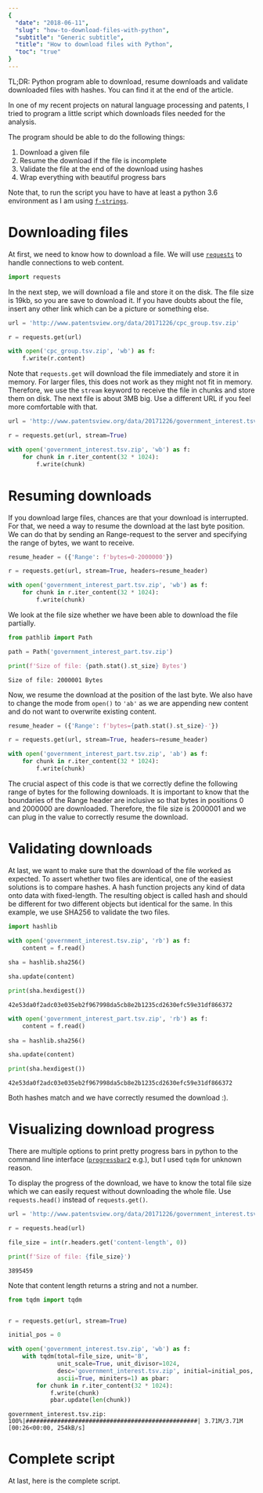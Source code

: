 ```yaml
---
{
  "date": "2018-06-11",
  "slug": "how-to-download-files-with-python",
  "subtitle": "Generic subtitle",
  "title": "How to download files with Python",
  "toc": "true"
}
---
```

<!--more-->

TL;DR: Python program able to download, resume downloads and validate
downloaded files with hashes. You can find it at the end of the article.

In one of my recent projects on natural language processing and patents,
I tried to program a little script which downloads files needed for the
analysis.

The program should be able to do the following things:

1. Download a given file
2. Resume the download if the file is incomplete
3. Validate the file at the end of the download using hashes
4. Wrap everything with beautiful progress bars

Note that, to run the script you have to have at least a python 3.6 environment as I am using [``f-strings``](https://www.python.org/dev/peps/pep-0498/).

# Downloading files

At first, we need to know how to download a file. We will use
[``requests``](http://docs.python-requests.org/en/latest/) to handle
connections to web content.


```python
import requests
```

In the next step, we will download a file and store it on the disk. The file size is 19kb, so you are save to download it. If you have doubts about the file, insert any other link which can be a picture or something else.


```python
url = 'http://www.patentsview.org/data/20171226/cpc_group.tsv.zip'

r = requests.get(url)

with open('cpc_group.tsv.zip', 'wb') as f:
    f.write(r.content)
```

Note that ``requests.get`` will download the file immediately and store it in memory. For larger files, this does not work as they might not fit in memory. Therefore, we use the ``stream`` keyword to receive the file in chunks and store them on disk. The next file is about 3MB big. Use a different URL if you feel more comfortable with that.


```python
url = 'http://www.patentsview.org/data/20171226/government_interest.tsv.zip'

r = requests.get(url, stream=True)

with open('government_interest.tsv.zip', 'wb') as f:
    for chunk in r.iter_content(32 * 1024):
        f.write(chunk)
```

# Resuming downloads

If you download large files, chances are that your download is interrupted. For that, we need a way to resume the download at the last byte position. We can do that by sending an Range-request to the server and specifying the range of bytes, we want to receive.


```python
resume_header = ({'Range': f'bytes=0-2000000'})

r = requests.get(url, stream=True, headers=resume_header)

with open('government_interest_part.tsv.zip', 'wb') as f:
    for chunk in r.iter_content(32 * 1024):
        f.write(chunk)
```

We look at the file size whether we have been able to download the file partially.


```python
from pathlib import Path

path = Path('government_interest_part.tsv.zip')

print(f'Size of file: {path.stat().st_size} Bytes')
```

    Size of file: 2000001 Bytes
    

Now, we resume the download at the position of the last byte. We also have to change the mode from ``open()`` to ``'ab'`` as we are appending new content and do not want to overwrite existing content.


```python
resume_header = ({'Range': f'bytes={path.stat().st_size}-'})

r = requests.get(url, stream=True, headers=resume_header)

with open('government_interest_part.tsv.zip', 'ab') as f:
    for chunk in r.iter_content(32 * 1024):
        f.write(chunk)
```

The crucial aspect of this code is that we correctly define the following range of bytes for the following downloads. It is important to know that the boundaries of the Range header are inclusive so that bytes in positions 0 and 2000000 are downloaded. Therefore, the file size is 2000001 and we can plug in the value to correctly resume the download.

# Validating downloads

At last, we want to make sure that the download of the file worked as expected. To assert whether two files are identical, one of the easiest solutions is to compare hashes. A hash function projects any kind of data onto data with fixed-length. The resulting object is called hash and should be different for two different objects but identical for the same. In this example, we use SHA256 to validate the two files.


```python
import hashlib

with open('government_interest.tsv.zip', 'rb') as f:
    content = f.read()
    
sha = hashlib.sha256()

sha.update(content)

print(sha.hexdigest())
```

    42e53da0f2adc03e035eb2f967998da5cb8e2b1235cd2630efc59e31df866372
    


```python
with open('government_interest_part.tsv.zip', 'rb') as f:
    content = f.read()
    
sha = hashlib.sha256()

sha.update(content)

print(sha.hexdigest())
```

    42e53da0f2adc03e035eb2f967998da5cb8e2b1235cd2630efc59e31df866372
    

Both hashes match and we have correctly resumed the download :).

# Visualizing download progress

There are multiple options to print pretty progress bars in python to the command line interface ([``progressbar2``](https://github.com/WoLpH/python-progressbar) e.g.), but I used ``tqdm`` for unknown reason.

To display the progress of the download, we have to know the total file size which we can easily request without downloading the whole file. Use ``requests.head()`` instead of ``requests.get()``.


```python
url = 'http://www.patentsview.org/data/20171226/government_interest.tsv.zip'

r = requests.head(url)

file_size = int(r.headers.get('content-length', 0))

print(f'Size of file: {file_size}')
```

    3895459
    

Note that content length returns a string and not a number.


```python
from tqdm import tqdm


r = requests.get(url, stream=True)

initial_pos = 0

with open('government_interest.tsv.zip', 'wb') as f:
    with tqdm(total=file_size, unit='B',
              unit_scale=True, unit_divisor=1024,
              desc='government_interest.tsv.zip', initial=initial_pos,
              ascii=True, miniters=1) as pbar:
        for chunk in r.iter_content(32 * 1024):
            f.write(chunk)
            pbar.update(len(chunk))
```

    government_interest.tsv.zip: 100%|#################################################| 3.71M/3.71M [00:26<00:00, 254kB/s]
    

# Complete script

At last, here is the complete script.

<script src="https://gist.github.com/tobiasraabe/58adee67de619ce621464c1a6511d7d9.js"></script>
